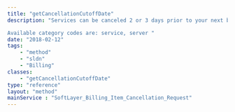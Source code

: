 ```yaml
---
title: "getCancellationCutoffDate"
description: "Services can be canceled 2 or 3 days prior to your next bill date. This service returns the time by which a cancellation request submission is permitted in the current billing cycle. If the current time falls into the cut off date, this will return next earliest cancellation cut off date. 

Available category codes are: service, server "
date: "2018-02-12"
tags:
    - "method"
    - "sldn"
    - "Billing"
classes:
    - "getCancellationCutoffDate"
type: "reference"
layout: "method"
mainService : "SoftLayer_Billing_Item_Cancellation_Request"
---
```

